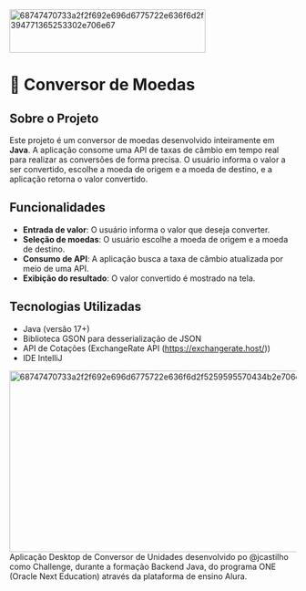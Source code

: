 <img width="344" height="76" alt="68747470733a2f2f692e696d6775722e636f6d2f394771365253302e706e67" src="https://github.com/user-attachments/assets/5cd5b75b-2309-4fa3-baa1-8936590707da" />

# 💱 Conversor de Moedas

## Sobre o Projeto

Este projeto é um conversor de moedas desenvolvido inteiramente em **Java**. A aplicação consome uma API de taxas de câmbio em tempo real para realizar as conversões de forma precisa. O usuário informa o valor a ser convertido, escolhe a moeda de origem e a moeda de destino, e a aplicação retorna o valor convertido.

## Funcionalidades

* **Entrada de valor**: O usuário informa o valor que deseja converter.
* **Seleção de moedas**: O usuário escolhe a moeda de origem e a moeda de destino.
* **Consumo de API**: A aplicação busca a taxa de câmbio atualizada por meio de uma API.
* **Exibição do resultado**: O valor convertido é mostrado na tela.

## Tecnologias Utilizadas

* Java (versão 17+)
* Biblioteca GSON para desserialização de JSON 
* API de Cotações (ExchangeRate API (https://exchangerate.host/))
* IDE IntelliJ

<img width="1328" height="318" alt="68747470733a2f2f692e696d6775722e636f6d2f5259595570434b2e706e67" src="https://github.com/user-attachments/assets/dee1abc1-10a1-47b5-8a06-7cee3ebad420" />
Aplicação Desktop de Conversor de Unidades desenvolvido po @jcastilho como Challenge, durante a formação Backend Java, do programa ONE (Oracle Next Education) através da plataforma de ensino Alura.

